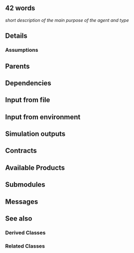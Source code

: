 ## 42 words

*short description of the main purpose of the agent and type*

## Details

### Assumptions

## Parents

## Dependencies

## Input from file

## Input from environment

## Simulation outputs

## Contracts

## Available Products

## Submodules

## Messages

## See also

### Derived Classes

### Related Classes